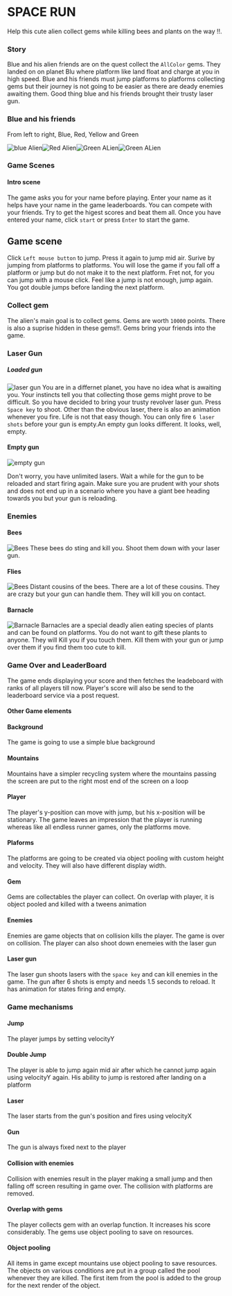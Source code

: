 # SPACE RUN
  Help this cute alien collect gems while killing bees and plants on the way !!.

### Story
Blue and his alien friends are on the quest collect the `AllColor` gems. They landed on on planet Blu where platform like land float and charge at you in high speed. Blue and his friends must jump platforms to platforms collecting gems but their journey is not going to be easier as there are deady enemies awaiting them. Good thing blue and his friends brought their trusty laser gun.

### Blue and his friends
From left to right, Blue, Red, Yellow and Green

![blue Alien](../src/assets/player/Blue/alienBlue_front.png)![Red Alien](../src/assets/player/Blue/../Pink/alienPink_front.png)![Green ALien](../src/assets/player/Yellow/alienYellow_front.png)![Green ALien](../src/assets/player/Green/alienGreen_front.png)

### Game Scenes
#### Intro scene

The game asks you for your name before playing. Enter your name as it helps have your name in the game leaderboards. You can compete with your friends. Try to get the higest scores and beat them all.
Once you have entered your name, click `start` or press `Enter` to start the game.

## Game scene

Click `Left mouse button` to jump. Press it again to jump mid air.
Surive by jumping from platforms to platforms. You will lose the game if you fall off a platform or jump but do not make it to the next platform. Fret not, for you can jump with a mouse click. Feel like a jump is not enough, jump again. You got double jumps before landing the next platform.

### Collect gem
The alien's main goal is to collect gems. Gems are worth `10000` points. There is also a suprise hidden in these gems!!. Gems bring your friends into the game.

### Laser Gun
##### Loaded gun

![laser gun](../src/assets/laser/raygunBig.png)
You are in a differnet planet, you have no idea what is awaiting you. Your instincts tell you that collecting those gems might prove to be difficult. So you have decided to bring your trusty revolver laser gun. Press `Space key` to shoot. Other than the obvious laser, there is also an animation whenever you fire.
Life is not that easy though. You can only fire `6 laser shots` before your gun is empty.An empty gun looks different. It looks, well, empty.

#### Empty gun
![empty gun](../src/assets/laser/raygunPurple.png)

Don't worry, you have unlimited lasers. Wait a while for the gun to be reloaded and start firing again. Make sure you are prudent with your shots and does not end up in a scenario where you have a giant bee heading towards you but your gun is reloading.
### Enemies
#### Bees
![Bees](../src/assets/enemies/bee.png)
These bees do sting and kill you. Shoot them down with your laser gun.
#### Flies
![Bees](../src/assets/enemies/fly.png)
Distant cousins of the bees. There are a lot of these cousins. They are crazy but your gun can handle them. They will kill you on contact.

#### Barnacle
![Barnacle](../src/assets/enemeies/../enemies/barnacle.png)
Barnacles are a special deadly alien eating species of plants and can be found on platforms. You do not want to gift these plants to anyone. They will Kill you if you touch them. Kill them with your gun or jump over them if you find them too cute to kill.
 
### Game Over and LeaderBoard
The game ends displaying your score and then fetches the leadeboard with ranks of all players till now. Player's score will also be send to the leaderboard service via a post request.

#### Other Game elements

#### Background
The game is going to use a simple blue background
#### Mountains
Mountains have a simpler recycling system where the mountains passing the screen are put to the right most end of the screen on a loop

#### Player
The player's y-position can move with jump, but his x-position will be stationary. The game leaves an impression that the player is running whereas like all endless runner games, only the platforms move.
#### Plaforms
The platforms are going to be created via object pooling with custom height and velocity. They will also have different display width.

#### Gem
Gems are collectables the player can collect. On overlap with player, it is object pooled and killed with a tweens animation

#### Enemies
Enemies are game objects that on collision kills the player. The game is over on collision. The player can also shoot down enemeies with the laser gun

#### Laser gun
The laser gun shoots lasers with the `space key` and can kill enemies in the game. The gun after 6 shots is empty and needs 1.5 seconds to reload. It has animation for states firing and empty.


### Game mechanisms

#### Jump
The player jumps by setting velocityY

#### Double Jump
The player is able to jump again mid air after which he cannot jump again using velocityY again. His ability to jump is restored after landing on a platform

#### Laser
The laser starts from the gun's position and fires using velocityX

#### Gun
The gun is always fixed next to the player

#### Collision with enemies
Collision with enemies result in the player making a small jump and then falling off screen resulting in game over. The collision with platforms are removed.


#### Overlap with gems
The player collects gem with an overlap function. It increases his score considerably. The gems use object pooling to save on resources.

#### Object pooling
All items in game except mountains use object pooling to save resources. The objects on various conditions are put in a group called the pool whenever they are killed. The first item from the pool is added to the group for the next render of the object.
